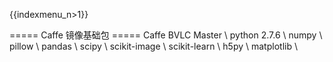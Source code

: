 {{indexmenu_n>1}}

===== Caffe 镜像基础包 =====
Caffe BVLC Master \\
python 2.7.6 \\
numpy \\
pillow \\
pandas \\
scipy \\
scikit-image \\
scikit-learn \\
h5py \\
matplotlib \\

